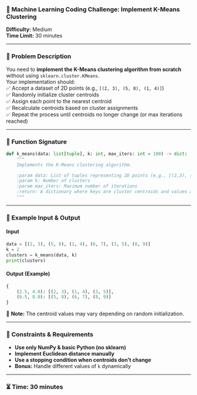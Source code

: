 ### **📌 Machine Learning Coding Challenge: Implement K-Means Clustering**
**Difficulty:** Medium  
**Time Limit:** 30 minutes  

---

### **📝 Problem Description**  
You need to **implement the K-Means clustering algorithm from scratch** without using `sklearn.cluster.KMeans`.  
Your implementation should:  
✅ Accept a dataset of 2D points (e.g., `[(2, 3), (5, 8), (1, 4)]`)  
✅ Randomly initialize cluster centroids  
✅ Assign each point to the nearest centroid  
✅ Recalculate centroids based on cluster assignments  
✅ Repeat the process until centroids no longer change (or max iterations reached)  

---

### **📌 Function Signature**
```python
def k_means(data: list[tuple], k: int, max_iters: int = 100) -> dict:
    """
    Implements the K-Means clustering algorithm.

    :param data: List of tuples representing 2D points (e.g., [(2,3), (5,8), (1,4)])
    :param k: Number of clusters
    :param max_iters: Maximum number of iterations
    :return: A dictionary where keys are cluster centroids and values are lists of points assigned to them
    """
```

---

### **📌 Example Input & Output**
#### **Input**
```python
data = [(2, 3), (5, 8), (1, 4), (6, 7), (3, 5), (8, 9)]
k = 2
clusters = k_means(data, k)
print(clusters)
```

#### **Output (Example)**
```python
{
    (2.5, 4.0): [(2, 3), (1, 4), (3, 5)],
    (6.5, 8.0): [(5, 8), (6, 7), (8, 9)]
}
```
📌 **Note:** The centroid values may vary depending on random initialization.  

---

### **📌 Constraints & Requirements**
- **Use only NumPy & basic Python (no sklearn)**
- **Implement Euclidean distance manually**
- **Use a stopping condition when centroids don't change**
- **Bonus:** Handle different values of `k` dynamically

---

### **⏳ Time: 30 minutes**